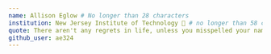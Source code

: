 ```yaml
---
name: Allison Eglow # No longer than 28 characters
institution: New Jersey Institute of Technology 🚩 # no longer than 58 characters
quote: There aren't any regrets in life, unless you misspelled your name on your college application then you might need to worry. ✨ # no longer than 100 characters, avoid using quotes(") to guarantee the format remains the same.
github_user: ae324
---
```

